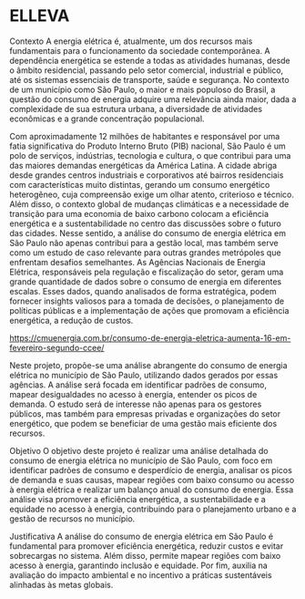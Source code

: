 # ELLEVA
Contexto
A energia elétrica é, atualmente, um dos recursos mais fundamentais para o funcionamento da sociedade contemporânea. A dependência energética se estende a todas as atividades humanas, desde o âmbito residencial, passando pelo setor comercial, industrial e público, até os sistemas essenciais de transporte, saúde e segurança. No contexto de um município como São Paulo, o maior e mais populoso do Brasil, a questão do consumo de energia adquire uma relevância ainda maior, dada a complexidade de sua estrutura urbana, a diversidade de atividades econômicas e a grande concentração populacional. 
 
Com aproximadamente 12 milhões de habitantes e responsável por uma fatia significativa do Produto Interno Bruto (PIB) nacional, São Paulo é um polo de serviços, indústrias, tecnologia e cultura, o que contribui para uma das maiores demandas energéticas da América Latina. A cidade abriga desde grandes centros industriais e corporativos até bairros residenciais com características muito distintas, gerando um consumo energético heterogêneo, cuja compreensão exige um olhar atento, criterioso e técnico. 
Além disso, o contexto global de mudanças climáticas e a necessidade de transição para uma economia de baixo carbono colocam a eficiência energética e a sustentabilidade no centro das discussões sobre o futuro das cidades. Nesse sentido, a análise do consumo de energia elétrica em São Paulo não apenas contribui para a gestão local, mas também serve como um estudo de caso relevante para outras grandes metrópoles que enfrentam desafios semelhantes.
As Agências Nacionais de Energia Elétrica, responsáveis pela regulação e fiscalização do setor, geram uma grande quantidade de dados sobre o consumo de energia em diferentes escalas. Esses dados, quando analisados de forma estratégica, podem fornecer insights valiosos para a tomada de decisões, o planejamento de políticas públicas e a implementação de ações que promovam a eficiência energética, a redução de custos. 
 
https://cmuenergia.com.br/consumo-de-energia-eletrica-aumenta-16-em-fevereiro-segundo-ccee/

Neste projeto, propõe-se uma análise abrangente do consumo de energia elétrica no município de São Paulo, utilizando dados gerados por essas agências. A análise será focada em identificar padrões de consumo, mapear desigualdades no acesso à energia, entender os picos de demanda. O estudo será de interesse não apenas para os gestores públicos, mas também para empresas privadas e organizações do setor energético, que podem se beneficiar de uma gestão mais eficiente dos recursos.

Objetivo
O objetivo deste projeto é realizar uma análise detalhada do consumo de energia elétrica no município de São Paulo, com foco em identificar padrões de consumo e desperdício de energia, analisar os picos de demanda e suas causas, mapear regiões com baixo consumo ou acesso à energia elétrica e realizar um balanço anual do consumo de energia. Essa análise visa promover a eficiência energética, a sustentabilidade e a equidade no acesso à energia, contribuindo para o planejamento urbano e a gestão de recursos no município. 

Justificativa
A análise do consumo de energia elétrica em São Paulo é fundamental para promover eficiência energética, reduzir custos e evitar sobrecargas no sistema. Além disso, permite mapear regiões com baixo acesso à energia, garantindo inclusão e equidade. Por fim, auxilia na avaliação do impacto ambiental e no incentivo a práticas sustentáveis alinhadas às metas globais.
